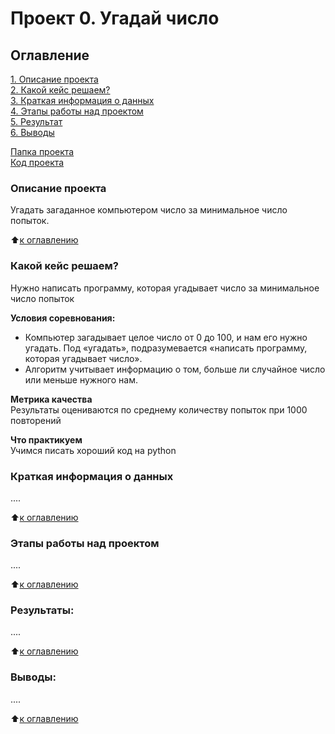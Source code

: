 # Проект 0. Угадай число

## Оглавление  
[1. Описание проекта](https://github.com/aapashk/sf_data_science/tree/main/HW/README.md#Описание-проекта)  
[2. Какой кейс решаем?](https://github.com/aapashk/sf_data_science/tree/main/HW/README.md#Какой-кейс-решаем)  
[3. Краткая информация о данных](https://github.com/aapashk/sf_data_science/tree/main/HW/README.md#Краткая-информация-о-данных)  
[4. Этапы работы над проектом](https://github.com/aapashk/sf_data_science/tree/main/HW/README.md#Этапы-работы-над-проектом)  
[5. Результат](https://github.com/aapashk/sf_data_science/tree/main/HW/README.md#Результат)    
[6. Выводы](https://github.com/aapashk/sf_data_science/tree/main/HW/README.md#Выводы)  

[Папка проекта](https://github.com/aapashk/sf_data_science/tree/main/HW#Папка-проекта)  
[Код проекта](https://github.com/aapashk/sf_data_science/blob/main/HW/game_3.py#Код-проекта) 


### Описание проекта    
Угадать загаданное компьютером число за минимальное число попыток.

:arrow_up:[к оглавлению](https://github.com/aapashk/sf_data_science/tree/main/HW/README.md#Оглавление)


### Какой кейс решаем?    
Нужно написать программу, которая угадывает число за минимальное число попыток

**Условия соревнования:**  
- Компьютер загадывает целое число от 0 до 100, и нам его нужно угадать. Под «угадать», подразумевается «написать программу, которая угадывает число».
- Алгоритм учитывает информацию о том, больше ли случайное число или меньше нужного нам.

**Метрика качества**     
Результаты оцениваются по среднему количеству попыток при 1000 повторений

**Что практикуем**     
Учимся писать хороший код на python


### Краткая информация о данных
....
  
:arrow_up:[к оглавлению](https://github.com/aapashk/sf_data_science/tree/main/HW/README.md#Оглавление)


### Этапы работы над проектом  
....

:arrow_up:[к оглавлению](https://github.com/aapashk/sf_data_science/tree/main/HW/README.md#Оглавление)


### Результаты:  
....

:arrow_up:[к оглавлению](https://github.com/aapashk/sf_data_science/tree/main/HW/README.md#Оглавление)


### Выводы:  
....

:arrow_up:[к оглавлению](https://github.com/aapashk/sf_data_science/tree/main/HW/README.md#Оглавление)

